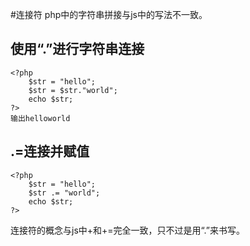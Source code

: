 #连接符
php中的字符串拼接与js中的写法不一致。
## 使用“.”进行字符串连接
    <?php
        $str = "hello";
        $str = $str."world";
        echo $str;
    ?>
    输出helloworld

## .=连接并赋值

    <?php
        $str = "hello";
        $str .= "world";
        echo $str;
    ?>

连接符的概念与js中+和+=完全一致，只不过是用“.”来书写。

